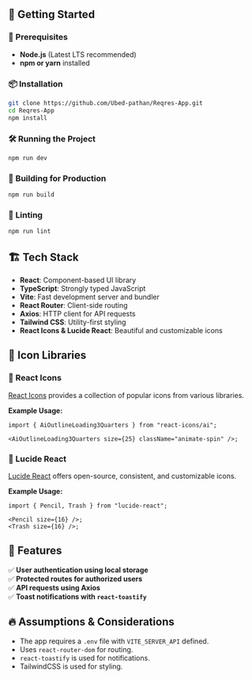 ## 🚀 Getting Started

### 📌 Prerequisites
- **Node.js** (Latest LTS recommended)
- **npm or yarn** installed

### 📦 Installation
```sh
git clone https://github.com/Ubed-pathan/Reqres-App.git
cd Reqres-App
npm install
```

### 🛠️ Running the Project
```sh
npm run dev
```

### 🔧 Building for Production
```sh
npm run build
```

### 🚨 Linting
```sh
npm run lint
```

## 🏗️ Tech Stack
- **React**: Component-based UI library  
- **TypeScript**: Strongly typed JavaScript  
- **Vite**: Fast development server and bundler  
- **React Router**: Client-side routing  
- **Axios**: HTTP client for API requests  
- **Tailwind CSS**: Utility-first styling  
- **React Icons & Lucide React**: Beautiful and customizable icons  

## 📌 Icon Libraries

### 🔹 React Icons
[React Icons](https://react-icons.github.io/react-icons) provides a collection of popular icons from various libraries.  

**Example Usage:**
```tsx
import { AiOutlineLoading3Quarters } from "react-icons/ai";

<AiOutlineLoading3Quarters size={25} className="animate-spin" />;
```

### 🔹 Lucide React
[Lucide React](https://lucide.dev/) offers open-source, consistent, and customizable icons.

**Example Usage:**
```tsx
import { Pencil, Trash } from "lucide-react";

<Pencil size={16} />;
<Trash size={16} />;
```

## 🌟 Features
✅ **User authentication using local storage**  
✅ **Protected routes for authorized users**  
✅ **API requests using Axios**  
✅ **Toast notifications with `react-toastify`**  

## 🔥 Assumptions & Considerations
- The app requires a `.env` file with `VITE_SERVER_API` defined.  
- Uses `react-router-dom` for routing.  
- `react-toastify` is used for notifications.  
- TailwindCSS is used for styling.  
